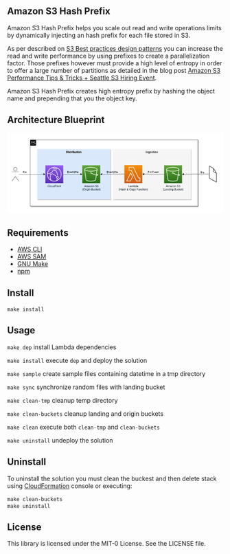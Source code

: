 
## Amazon S3 Hash Prefix
Amazon S3 Hash Prefix helps you scale out read and write operations limits by dynamically injecting an hash prefix for each file stored in S3.

As per described on [S3 Best practices design patterns](https://docs.aws.amazon.com/AmazonS3/latest/userguide/optimizing-performance.html) you can increase the read and write performance by using prefixes to create a parallelization factor. Those prefixes however must provide a high level of entropy in order to offer a large number of partitions as detailed in the blog post [Amazon S3 Performance Tips & Tricks + Seattle S3 Hiring Event](https://aws.amazon.com/blogs/aws/amazon-s3-performance-tips-tricks-seattle-hiring-event/).

Amazon S3 Hash Prefix creates high entropy prefix by hashing the object name and prepending that you the object key.

## Architecture Blueprint
![Architecture Blueprint](blueprint.png)

## Requirements
- [AWS CLI](https://aws.amazon.com/cli/)
- [AWS SAM](https://aws.amazon.com/serverless/sam/)
- [GNU Make](https://www.gnu.org/software/make/)
- [npm](https://www.npmjs.com/)

## Install
```
make install
```

## Usage
`make dep` install Lambda dependencies

`make install` execute `dep` and deploy the solution

`make sample` create sample files containing datetime in a tmp directory

`make sync` synchronize random files with landing bucket

`make clean-tmp` cleanup temp directory

`make clean-buckets` cleanup landing and origin buckets

`make clean` execute both `clean-tmp` and `clean-buckets`

`make uninstall` undeploy the solution

## Uninstall
To uninstall the solution you must clean the buckest and then delete stack using [CloudFormation](https://console.aws.amazon.com/cloudformation/) console or executing:
```
make clean-buckets
make uninstall
```

## License
This library is licensed under the MIT-0 License. See the LICENSE file.
